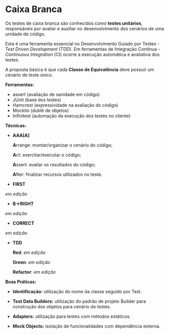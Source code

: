 # Caixa Branca
Os testes de caixa branca são conhecidos como **testes unitários**, responsáveis por avaliar e auxiliar no desenvolvimento dos cenários de uma unidade de código.

Esta é uma ferramenta essencial no Desenvolvimento Guiado por Testes - *Test Driven Development* (TDD). Em ferramentas de Integração Contínua - *Continuous Integration* (CI) ocorre a execução automática e avaliativa dos testes.

A proposta básica é que cada **Classe de Equivalência** deve possuir um cenário de teste único.

**Ferramentas:**
* assert (avaliação de sanidade em código)
* JUnit (base dos testes)
* Hamcrest (expressividade na avaliação do código)
* Mockito (dublê de objetos)
* Infinitest (automação da execução dos testes no cliente)

**Técnicas:**

* **AAA[A]**

  **A**rrange: montar/organizar o cenário do código;

  **A**ct: exercitar/executar o código;

  **A**ssert: avaliar os resultados do código;

  **A**fter: finalizar recursos utilizados no teste.

* **FIRST**

*em edição*

* **B->RIGHT**

*em edição*
 
* **CORRECT**

*em edição*

* **TDD**

  **Red**: *em edição*

  **Green**: *em edição*

  **Refactor**: *em edição*

**Boas Práticas:**

* **Identificação:** utilização do nome da classe seguido por Test.

* **Test Data Builders:** utilização do padrão de projeto Builder para construção dos objetos para cenário de testes.

* **Adapters:** utilização para testes com métodos estáticos.

* **Mock Objects:** isolação de funcionalidades com dependência externa.
